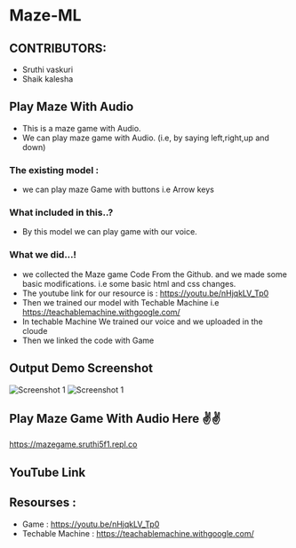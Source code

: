 # Maze-ML

## CONTRIBUTORS:
- Sruthi vaskuri 
- Shaik kalesha
  
## Play Maze With Audio
- This is a maze game with Audio.
- We can play maze game with Audio. (i.e, by saying left,right,up and down)
### The existing model :
 - we can play maze Game with buttons i.e Arrow keys
   
### What included in this..? 
 - By this model we can play game with our voice. 
      
### What we did...!
  - we collected the Maze game Code From the Github. and we made some basic modifications. i.e some basic html and css changes.
  - The youtube link for our resource is : https://youtu.be/nHjqkLV_Tp0
  - Then we trained our model with Techable Machine i.e https://teachablemachine.withgoogle.com/
  - In techable Machine We trained our voice and we uploaded in the cloude 
  - Then we linked the code with Game
 
 
## Output Demo Screenshot
![Screenshot 1](https://raw.githubusercontent.com/sruthi-vaskuri/Maze-ML/main/ml1-2.PNG)
![Screenshot 1](https://raw.githubusercontent.com/sruthi-vaskuri/Maze-ML/main/ml1-1.PNG)

## Play Maze Game With Audio Here ✌✌
https://mazegame.sruthi5f1.repl.co

## YouTube Link


## Resourses :
- Game : https://youtu.be/nHjqkLV_Tp0
- Techable Machine : https://teachablemachine.withgoogle.com/


